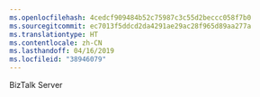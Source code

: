 ```yaml
---
ms.openlocfilehash: 4cedcf909484b52c75987c3c55d2beccc058f7b0
ms.sourcegitcommit: ec7013f5ddcd2da4291ae29ac28f965d89aa277a
ms.translationtype: HT
ms.contentlocale: zh-CN
ms.lasthandoff: 04/16/2019
ms.locfileid: "38946079"
---
```

BizTalk Server